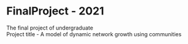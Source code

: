 # FinalProject - 2021
The final project of undergraduate  
Project title - A model of dynamic network growth using communities
